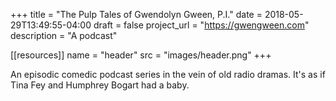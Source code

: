 +++
title = "The Pulp Tales of Gwendolyn Gween, P.I."
date = 2018-05-29T13:49:55-04:00
draft = false
project_url = "https://gwengween.com"
description = "A podcast"

[[resources]]
  name = "header"
  src = "images/header.png"
+++

An episodic comedic podcast series in the vein of old radio dramas. It's as if Tina Fey and Humphrey Bogart had a baby.
